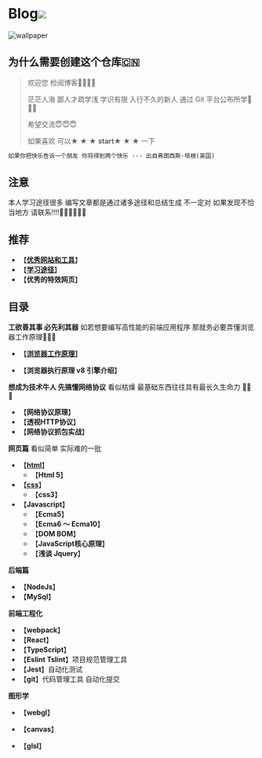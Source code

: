 # Blog![](https://camo.githubusercontent.com/83d3746e5881c1867665223424263d8e604df233d0a11aae0813e0414d433943/68747470733a2f2f696d672e736869656c64732e696f2f62616467652f6c6963656e73652d4d49542d626c75652e737667)

<img src="https://static.monknow.com/newtab/wallpaper/overview/2dbda8d0f990527ebde7f00651116290.jpg" alt="wallpaper" /> 



## 为什么需要创建这个仓库🇨🇳

> 欢迎您 检阅博客🥰🥰🥰🥰
>
> 茫茫人海 鄙人才疏学浅 学识有限 入行不久的新人 通过 Git 平台公布所学🌈🌈🌈
>
> 希望交流😇😇😇
>
> 如果喜欢 可以★ ★ ★ **start**★ ★ ★ 一下

```tex
如果你把快乐告诉一个朋友 你将得到两个快乐 --- 出自弗朗西斯·培根(英国)
```



## 注意

本人学习途径很多 编写文章都是通过诸多途径和总结生成 不一定对 如果发现不恰当地方 请联系!!!!👩‍🦰👩‍🦰👩‍🦰



## 推荐

+ 【[**优秀网站和工具**](https://github.com/520-GH-liuxiaojian/Blog/blob/master/other/FrontEndEssential.md)】
+ 【[**学习途径**](https://github.com/520-GH-liuxiaojian/Blog/blob/master/other/LearningPath.md)】
+ 【**优秀的特效网页**】



## 目录

**工欲善其事 必先利其器** 如若想要编写高性能的前端应用程序 那就务必要弄懂浏览器工作原理🤬🤬🤬

+ 【[**浏览器工作原理**](https://github.com/520-GH-liuxiaojian/Blog/blob/master/Browser/README.md)】

+ 【**浏览器执行原理 v8 引擎介绍**】



**想成为技术牛人 先搞懂网络协议** 看似枯燥 最基础东西往往具有最长久生命力 🤯🤯🤯

+ 【**网络协议原理**】
+ 【**透视HTTP协议**】
+ 【**网络协议抓包实战**】

**网页篇** 看似简单 实际难的一批

+ 【**[html](https://github.com/520-GH-liuxiaojian/Blog/tree/master/Html)**】
  + 【**Html 5**】
+ 【**[css](https://github.com/520-GH-liuxiaojian/Blog/tree/master/Css)**】
  + 【**css3**】
+ 【**Javascript**】
  + 【**Ecma5**】
  + 【**Ecma6 ～ Ecma10**】
  + 【**DOM BOM**】
  + 【**JavaScript核心原理**】
  + 【**浅谈 Jquery**】

**后端篇**

+ 【**NodeJs**】
+ 【**MySql**】

**前端工程化**

+ 【**webpack**】
+ 【**React**】
+ 【**TypeScript**】
+ 【**Eslint Tslint**】项目规范管理工具
+ 【**Jest**】自动化测试
+ 【**git**】代码管理工具 自动化提交



**图形学**

+ 【**webgl**】

+ 【**canvas**】

+ 【**glsl**】

